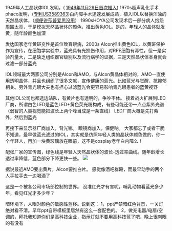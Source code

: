 <!--
.. title: 蓝光的故事
.. slug: story-of-blue-light
.. date: 2017-12-28 15:00:04 UTC+08:00
.. tags: ophthalmology
.. category: ophthalmology
.. link:
.. description:
.. type: text
-->

1949年人工晶状体IOL发明，( [1949年11月29日首次植入](https://en.wikipedia.org/wiki/Harold_Ridley_(ophthalmologist)))
1970s超声乳化手术phaco发明，([专利US3589363](https://www.google.com/patents/US3589363))白内障手术迅速发展成熟，植入IOL以替换浑浊的天然晶状体，（[顺便说莎普爱思没用](http://finance.sina.com.cn/stock/gujiayidong/2017-12-04/doc-ifypikwt6218758.shtml)）
1990sHOYA公司发现术后一部分病人抱怨周围太亮，于是模拟天然晶状体的颜色，推出黄色IOL。是的，年轻人的晶体就发黄，随年龄颜色加深
<!-- TEASER_END -->

发达国家老年黄斑变性是首位致盲眼病，2000s Alcon推出黄色IOL，以黄斑保护作为宣传，在细胞学实验中，蓝光具有光损伤作用，对RPE细胞有毒性，但一是实验剂量大，二是缺乏组织器官级别以及流行病学的证据，三是天然晶状体本身就会过滤一部分蓝光

IOL领域最大两家公司分别是Alcon和AMO，与Alcon黄晶体相对的，AMO一直使用透明晶体，并且也组织了很多文献，宣传健康的蓝光。比如蓝光与觉醒、抗抑郁相关。另外青光眼大夫也有担心过滤蓝光会更容易影响青光眼患者的蓝黄视野

其他IOL公司也都选边站队，有黄片也有透明的，争吵不休。
接着战火扩展到LED厂商，所谓白色LED是蓝色LED+黄色荧光粉构成，有些可能还带一点点紫外光谱（弱智的人类视觉能把波长上两个峰当成是一条直线）
LED厂商大概是先打紫外，然后到蓝光

再接下来显示器厂商加入，背光嘛。
眼镜商加入，保健呐。
大家都忘了或者干脆不知道，最早做蓝光滤过的IOL，其实就是仿照年轻人类的晶状体颜色做的，你一个年轻人，再加一块黄玻璃放在眼前，这不是cosplay老年白内障么！

配张厂家的宣传图，绿色线是年轻人天然晶状体的波长-透过率曲线。随年龄增长透过率降低，蓝色部分下降更快一些。
![](https://pbs.twimg.com/media/DQDsRROV4AAU1MR.jpg)

据说最近AMO要出黄片，Alcon要推白片。
感觉像酒吧群殴，而最早动手的两个人手拉手去一边喝酒了

这是一个被各公司市场部控制的世界。
没准红光才有害呢，哺乳动物看蓝光多少年，看见红光才多少年？

暗环境下，人眼对颜色的敏感性蓝移。说到这：
1，ppt严禁暗红色背景，一关灯绝对看不清。早年ppt自带模板里居然有这么一套配色的。
2，做充电器/电扇/空调的，拜托我知道你们是高科技企业，指示灯就不要用高科技蓝了吧，晚上很刺眼的有没有
